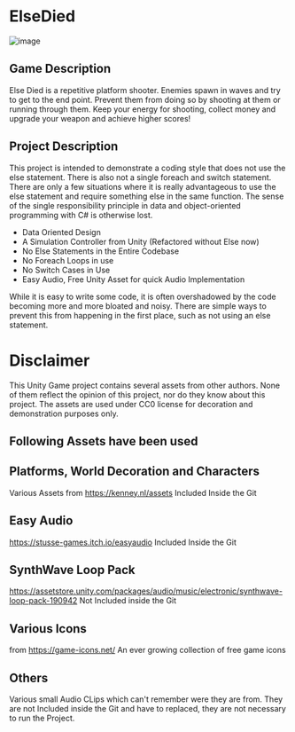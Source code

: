 # ElseDied

![image](https://user-images.githubusercontent.com/106550047/171065358-462e5be8-954a-458b-bf71-4e68b011f133.png)

## Game Description
Else Died is a repetitive platform shooter. Enemies spawn in waves and try to get to the end point. Prevent them from doing so by shooting at them or running through them. Keep your energy for shooting, collect money and upgrade your weapon and achieve higher scores!

## Project Description
This project is intended to demonstrate a coding style that does not use the else statement. There is also not a single foreach and switch statement. There are only a few situations where it is really advantageous to use the else statement and require something else in the same function. The sense of the single responsibility principle in data and object-oriented programming with C# is otherwise lost.

* Data Oriented Design
* A Simulation Controller from Unity (Refactored without Else now)
* No Else Statements in the Entire Codebase
* No Foreach Loops in use
* No Switch Cases in Use
* Easy Audio, Free Unity Asset for quick Audio Implementation

While it is easy to write some code, it is often overshadowed by the code becoming more and more bloated and noisy.  There are simple ways to prevent this from happening in the first place, such as not using an else statement.


# Disclaimer
This Unity Game project contains several assets from other authors. None of them reflect the opinion of this project, nor do they know about this project. The assets are used under CC0 license for decoration and demonstration purposes only. 

## Following Assets have been used

## Platforms, World Decoration and Characters
Various Assets from https://kenney.nl/assets
Included Inside the Git

## Easy Audio
https://stusse-games.itch.io/easyaudio
Included Inside the Git

## SynthWave Loop Pack
https://assetstore.unity.com/packages/audio/music/electronic/synthwave-loop-pack-190942
Not Included inside the Git

## Various Icons 
from https://game-icons.net/
An ever growing collection of free game icons

## Others
Various small Audio CLips which can't remember were they are from. They are not Included inside the Git and have to replaced, they are not necessary to run the Project.


